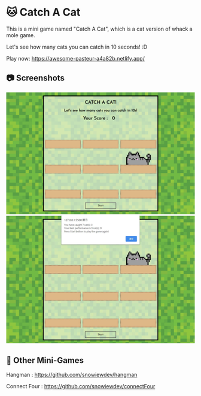 # 🐱 Catch A Cat 

This is a mini game named "Catch A Cat", which is a cat version of whack a mole game.

Let's see how many cats you can catch in 10 seconds! :D

Play now: https://awesome-pasteur-a4a82b.netlify.app/

## 📷 Screenshots
<img src="/media/screencap.png" width="600"/>

<img src="/media/screencap.JPG" width="600"/>

## 👾 Other Mini-Games
Hangman : https://github.com/snowiewdev/hangman

Connect Four : https://github.com/snowiewdev/connectFour
